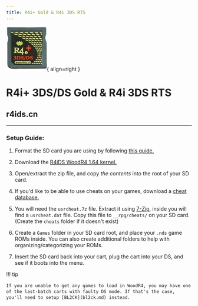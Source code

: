 ```yaml
---
title: R4i+ Gold & R4i 3DS RTS 
---
```


![Image title](../images/r4ids_cn.jpg){ align=right }
# R4i+ 3DS/DS Gold & R4i 3DS RTS 
## r4ids.cn

---

### Setup Guide:

1. Format the SD card you are using by following [this guide.](https://wiki.hacks.guide/wiki/Formatting_an_SD_card)

1. Download the [R4iDS WoodR4 1.64 kernel.](https://flashcard-archive.ds-homebrew.com/r4ids.cn/r4ids.cn_Wood_R4_1.64.zip)

1. Open/extract the zip file, and copy *the contents* into the root of your SD card.

1. If you'd like to be able to use cheats on your games, download a [cheat database.](https://github.com/DeadSkullzJr/NDS-i-Cheat-Databases/releases/latest)

1. You will need the `usrcheat.7z` file. Extract it using [7-Zip](https://www.7-zip.org/), inside you will find a `usrcheat.dat` file. Copy this file to `__rpg/cheats/` on your SD card. (Create the `cheats` folder if it doesn't exist)

1. Create a `Games` folder in your SD card root, and place your `.nds` game ROMs inside. You can also create additional folders to help with organizing/categorizing your ROMs.

1. Insert the SD card back into your cart, plug the cart into your DS, and see if it boots into the menu.

!!! tip

    If you are unable to get any games to load in WoodR4, you may have one of the last-batch carts with faulty DS mode. If that's the case, you'll need to setup [BL2CK](bl2ck.md) instead.